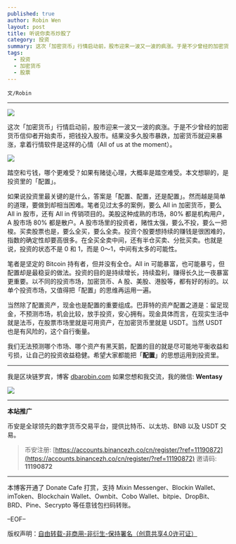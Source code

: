 ```yaml
---
published: true
author: Robin Wen
layout: post
title: 听说你卖币炒股了
category: 投资
summary: 这次「加密货币」行情启动前，股市迎来一波又一波的疯涨。于是不少曾经的加密货币信仰者开始卖币，把钱投入股市。结果没多久股市暴跌，加密货币就迎来暴涨，拿着行情软件是这样的心情（All of us at the moment）。当然除了配置资产，现金也是配置的重要组成。巴菲特的资产配置之道是：留足现金，不预测市场，机会比较，放手投资，安心拥有。现金具体而言，在现实生活中就是法币，在股票市场里就是可用资产，在加密货币里就是 USDT。当然 USDT 也是有风险的，这个自行衡量。我们无法预测哪个市场、哪个资产有黑天鹅，配置的目的就是尽可能地平衡收益和亏损，让自己的投资收益稳健。希望大家都能把「配置】的思想运用到投资里。
tags:
  - 投资
  - 加密货币
  - 股票
---
```


`文/Robin`

***

![](https://cdn.dbarobin.com/31tgwyu.png)

这次「加密货币」行情启动前，股市迎来一波又一波的疯涨。于是不少曾经的加密货币信仰者开始卖币，把钱投入股市。结果没多久股市暴跌，加密货币就迎来暴涨，拿着行情软件是这样的心情（All of us at the moment）。

![](https://cdn.dbarobin.com/olcpxyz.jpg)

踏空和亏钱，哪个更难受？如果有赌徒心理，大概率是踏空难受。本文想聊的，是投资里的「配置」。

如果说投资里最关键的是什么，答案是「配置、配置，还是配置」。然而越是简单的道理，要做到却相当困难。笔者见过太多的案例，要么 All in 加密货币，要么 All in 股市，还有 All in 传销项目的。美股这种成熟的市场，80% 都是机构用户，A 股市场 80% 都是散户。A 股市场里的投资者，赌性太强，要么不投，要么一把梭。买卖股票也是，要么全买，要么全卖。投资个股要想持续的赚钱是很困难的，指数的确定性却要高很多。在全买全卖中间，还有半仓买卖、分批买卖。也就是说，投资的状态不是 0 和 1，而是 0～1，中间有太多的可能性。

笔者是坚定的 Bitcoin 持有者，但并没有全仓。All in 可能暴富，也可能暴亏，但配置却是最稳妥的做法。投资的目的是持续增长，持续盈利，赚得长久比一夜暴富更重要。以不同的投资市场，加密货币、A 股、美股、港股等，都有好的标的。以单个投资市场，又值得把「配置」的思维再运用一遍。

当然除了配置资产，现金也是配置的重要组成。巴菲特的资产配置之道是：留足现金，不预测市场，机会比较，放手投资，安心拥有。现金具体而言，在现实生活中就是法币，在股票市场里就是可用资产，在加密货币里就是 USDT。当然 USDT 也是有风险的，这个自行衡量。

我们无法预测哪个市场、哪个资产有黑天鹅，配置的目的就是尽可能地平衡收益和亏损，让自己的投资收益稳健。希望大家都能把「**配置**」的思想运用到投资里。

***

我是区块链罗宾，博客 [dbarobin.com](https://dbarobin.com/)
如果您想和我交流，我的微信: **Wentasy**

![](https://cdn.dbarobin.com/v4yywe2.png)

***

**本站推广**

币安是全球领先的数字货币交易平台，提供比特币、以太坊、BNB 以及 USDT 交易。

> 币安注册: [https://accounts.binancezh.co/cn/register/?ref=11190872](https://accounts.binancezh.co/cn/register/?ref=11190872)
> 邀请码: **11190872**

***

本博客开通了 Donate Cafe 打赏，支持 Mixin Messenger、Blockin Wallet、imToken、Blockchain Wallet、Ownbit、Cobo Wallet、bitpie、DropBit、BRD、Pine、Secrypto 等任意钱包扫码转账。

<center>
    <div class="--donate-button"
         data-button-id="f8b9df0d-af9a-460d-8258-d3f435445075"
    ></div>
</center>

–EOF–

版权声明：[自由转载-非商用-非衍生-保持署名（创意共享4.0许可证）](http://creativecommons.org/licenses/by-nc-nd/4.0/deed.zh)